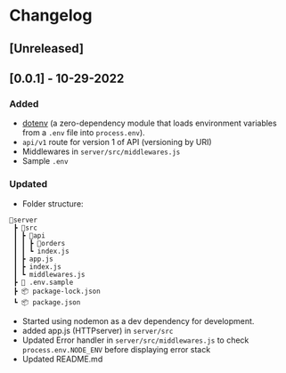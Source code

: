 # Changelog

## [Unreleased]

## [0.0.1] - 10-29-2022
### Added
- [dotenv](https://www.npmjs.com/package/dotenv) (a zero-dependency module that loads environment variables from a `.env` file into `process.env`).
- `api/v1` route for version 1 of API (versioning by URI)
- Middlewares in `server/src/middlewares.js`
- Sample `.env`

### Updated
- Folder structure: 
```
📂server
 ┣ 📂src
 ┃ ┣ 📂api
 ┃ ┃ ┣ 📂orders
 ┃ ┃ ┗ index.js
 ┃ ┣ app.js
 ┃ ┣ index.js
 ┃ ┗ middlewares.js
 ┣ 📑 .env.sample
 ┣ 📦 package-lock.json
 ┗ 📦 package.json
 ```
- Started using nodemon as a dev dependency for development.
- added app.js (HTTPserver) in `server/src`
- Updated Error handler in `server/src/middlewares.js` to check `process.env.NODE_ENV` before displaying error stack
- Updated README.md